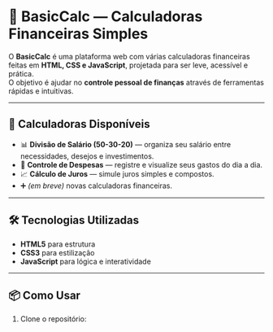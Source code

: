 # 🧮 BasicCalc — Calculadoras Financeiras Simples

O **BasicCalc** é uma plataforma web com várias calculadoras financeiras feitas em **HTML, CSS e JavaScript**, projetada para ser leve, acessível e prática.  
O objetivo é ajudar no **controle pessoal de finanças** através de ferramentas rápidas e intuitivas.

---

## 🚀 Calculadoras Disponíveis
- 📊 **Divisão de Salário (50-30-20)** — organiza seu salário entre necessidades, desejos e investimentos.  
- 💸 **Controle de Despesas** — registre e visualize seus gastos do dia a dia.  
- 📈 **Cálculo de Juros** — simule juros simples e compostos.  
- ➕ *(em breve)* novas calculadoras financeiras.  

---

## 🛠️ Tecnologias Utilizadas
- **HTML5** para estrutura  
- **CSS3** para estilização
- **JavaScript** para lógica e interatividade  

---

## 📦 Como Usar
1. Clone o repositório:
   ```basgit clone https://github.com/SEU_USUARIO/BasicCalc.git

